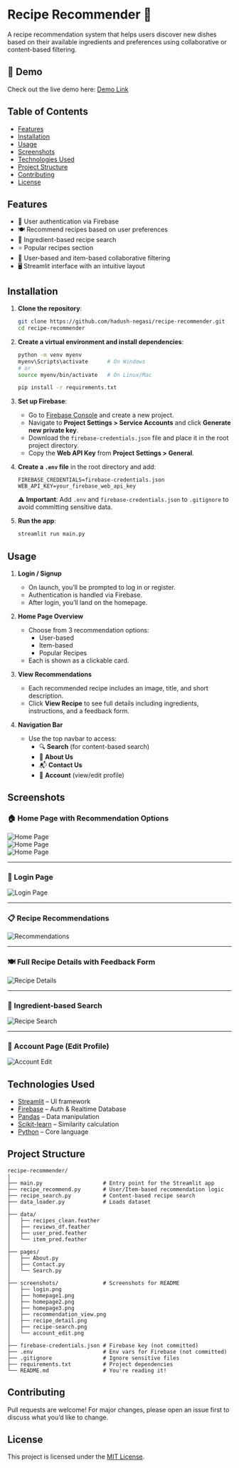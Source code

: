# Recipe Recommender 🍳

A recipe recommendation system that helps users discover new dishes based on their available ingredients and preferences using collaborative or content-based filtering.

## 🚀 Demo

Check out the live demo here: [Demo Link](https://hadush7501-recipe-recommender.hf.space/)

## Table of Contents
- [Features](#features)
- [Installation](#installation)
- [Usage](#usage)
- [Screenshots](#screenshots)
- [Technologies Used](#technologies-used)
- [Project Structure](#project-structure)
- [Contributing](#contributing)
- [License](#license)

## Features
- 🔐 User authentication via Firebase  
- 🍽️ Recommend recipes based on user preferences  
- 🧂 Ingredient-based recipe search  
- ⭐ Popular recipes section  
- 🔄 User-based and item-based collaborative filtering  
- 🖥️ Streamlit interface with an intuitive layout  

## Installation

1. **Clone the repository**:
   ```bash
   git clone https://github.com/hadush-negasi/recipe-recommender.git
   cd recipe-recommender
   ```

2. **Create a virtual environment and install dependencies**:
   ```bash
   python -m venv myenv
   myenv\Scripts\activate      # On Windows
   # or
   source myenv/bin/activate   # On Linux/Mac

   pip install -r requirements.txt
   ```

3. **Set up Firebase**:
   - Go to [Firebase Console](https://console.firebase.google.com/) and create a new project.
   - Navigate to **Project Settings > Service Accounts** and click **Generate new private key**.
   - Download the `firebase-credentials.json` file and place it in the root project directory.
   - Copy the **Web API Key** from **Project Settings > General**.

4. **Create a `.env` file** in the root directory and add:
   ```env
   FIREBASE_CREDENTIALS=firebase-credentials.json
   WEB_API_KEY=your_firebase_web_api_key
   ```

   ⚠️ **Important**: Add `.env` and `firebase-credentials.json` to `.gitignore` to avoid committing sensitive data.

5. **Run the app**:
   ```bash
   streamlit run main.py
   ```

## Usage

1. **Login / Signup**  
   - On launch, you’ll be prompted to log in or register.  
   - Authentication is handled via Firebase.  
   - After login, you’ll land on the homepage.  

2. **Home Page Overview**  
   - Choose from 3 recommendation options:  
     - User-based  
     - Item-based  
     - Popular Recipes  
   - Each is shown as a clickable card.  

3. **View Recommendations**  
   - Each recommended recipe includes an image, title, and short description.  
   - Click **View Recipe** to see full details including ingredients, instructions, and a feedback form.  

4. **Navigation Bar**  
   - Use the top navbar to access:  
     - 🔍 **Search** (for content-based search)  
     - 📄 **About Us**  
     - 📬 **Contact Us**  
     - 👤 **Account** (view/edit profile)  

## Screenshots
### 🏠 Home Page with Recommendation Options  
![Home Page](screenshots/homepage1.png)  
![Home Page](screenshots/homepage2.png)  
![Home Page](screenshots/homepage3.png)

---


### 🔐 Login Page  
![Login Page](screenshots/login.png)

---

### 📋 Recipe Recommendations  
![Recommendations](screenshots/recommendation-view.png)

---

### 🍽️ Full Recipe Details with Feedback Form  
![Recipe Details](screenshots/recipe-detail.png)

---

### 🧂 Ingredient-based Search  
![Recipe Search](screenshots/recipe-search.png)

---

### 👤 Account Page (Edit Profile)  
![Account Edit](screenshots/account-edit.png)

## Technologies Used

- [Streamlit](https://streamlit.io/) – UI framework  
- [Firebase](https://firebase.google.com/) – Auth & Realtime Database  
- [Pandas](https://pandas.pydata.org/) – Data manipulation  
- [Scikit-learn](https://scikit-learn.org/) – Similarity calculation  
- [Python](https://www.python.org/) – Core language  

## Project Structure

```
recipe-recommender/
│
├── main.py                   # Entry point for the Streamlit app
├── recipe_recommend.py       # User/Item-based recommendation logic
├── recipe_search.py          # Content-based recipe search
├── data_loader.py            # Loads dataset
│
├── data/
│   ├── recipes_clean.feather
│   ├── reviews_df.feather
│   ├── user_pred.feather
│   └── item_pred.feather
│
├── pages/
│   ├── About.py
│   ├── Contact.py
│   └── Search.py
│
├── screenshots/              # Screenshots for README
│   ├── login.png
│   ├── homepage1.png
│   ├── homepage2.png
│   ├── homepage3.png
│   ├── recommendation_view.png
│   ├── recipe_detail.png
│   ├── recipe-search.png
│   └── account_edit.png
│
├── firebase-credentials.json # Firebase key (not committed)
├── .env                      # Env vars for Firebase (not committed)
├── .gitignore                # Ignore sensitive files
├── requirements.txt          # Project dependencies
└── README.md                 # You're reading it!
```

## Contributing

Pull requests are welcome! For major changes, please open an issue first to discuss what you’d like to change.

## License

This project is licensed under the [MIT License](LICENSE).
